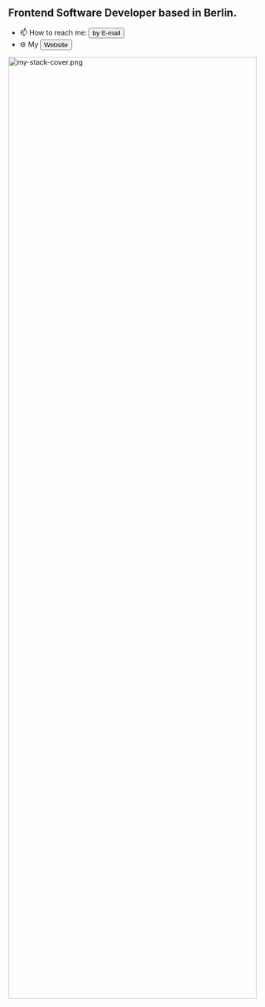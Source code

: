 
## Frontend Software Developer based in Berlin.

- 📫 How to reach me: <a href="mailto:hassan.aburesha@gmail.com" target="_blank"><button>by E-mail</button></a>
- ⚙️ My <a href="https://www.aburesha.com/" target="_blank"><button>Website</button></a>



<img src="https://www.aburesha.com/_next/image?url=%2F_next%2Fstatic%2Fmedia%2Fmy-stack-cover.769e2ddf.png&w=3840&q=75" alt="my-stack-cover.png" style="width:100%; height:70%;">

<!--
**h-aburesha/h-aburesha** is a ✨ _special_ ✨ repository because its `README.md` (this file) appears on your GitHub profile.

Here are some ideas to get you started:

- 🔭 I’m currently working on ...
- 🌱 I’m currently learning ...
- 👯 I’m looking to collaborate on ...
- 🤔 I’m looking for help with ...
- 💬 Ask me about ...
- 📫 How to reach me: ...
- 😄 Pronouns: ...
- ⚡ Fun fact: ...
-->
